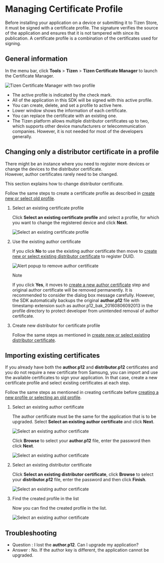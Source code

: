 # Managing Certificate Profile

Before installing your application on a device or submitting it to Tizen Store, it must be signed with a certificate profile.
The signature verifies the source of the application and ensures that it is not tampered with since its publication.
A certificate profile is a combination of the certificates used for signing.

## General information

In the menu bar, click **Tools** > **Tizen** > **Tizen Certificate Manager** to launch the Certificate Manager.

![Tizen Certificate Manager with two profile](media/certification_guide18.png)

- The active profile is indicated by the check mark.
- All of the application in this SDK will be signed with this active profile.
- You can create, delete, and set a profile to active here.
- Lower window shows the information of each certificate.
- You can replace the certificate with an existing one.
- The Tizen platform allows multiple distributor certificates up to two, which supports other device manufacturers or telecommunication companies. However, it is not needed for most of the developers generally.

## Changing only a distributor certificate in a profile

There might be an instance where you need to register more devices or change the devices to the distributor certificate.  
However, author certificates rarely need to be changed.

This section explains how to change distributor certificate.

Follow the same steps to create a certificate profile as described in [create new or select old profile](creating-certificates.md#create_new_or_select_old_profile).

1. Select an existing certificate profile

    Click **Select an existing certificate profile** and select a profile, for which you want to change the registered device and click **Next**.

    ![Select an existing certificate profile](media/certification_guide19.png)

2. Use the existing author certificate

    If you click **No** to use the existing author certificate then move to [create new or select existing distributor certificate](creating-certificates.md#create_new_or_select_existing_distributor_certificate) to register DUID.

    ![Alert popup to remove author certificate](media/certification_guide20.png)

    > [!NOTE]
    > If you click **Yes**, it moves to [create a new author certificate](creating-certificates.md#create-a-new-author-certificate) step and original author certificate will be removed permanently.
    > It is recommended to consider the dialog box message carefully.
    > However, the SDK automatically backups the original **author.p12** file with timestamp extension such as author.p12_bak_20160806092013 in the profile directory to protect developer from unintended removal of author certificate.

3. Create new distributor for certificate profile

    Follow the same steps as mentioned in [create new or select existing distributor certificate](creating-certificates.md#create_new_or_select_existing_distributor_certificate).

## Importing existing certificates

If you already have both the **author.p12** and **distributor.p12** certificates and you do not require a new certificate from Samsung, you can import and use the available certificates to sign your application.
In that case, create a new certificate profile and select existing certificates at each step.

Follow the same steps as mentioned in creating certificate before [creating a new profile or selecting an old profile](creating-certificates.md#create_new_or_select_old_profile).

1. Select an existing author certificate

    The author certificate must be the same for the application that is to be upgraded.
    Select **Select an existing author certificate** and click **Next**.

    ![Select an existing author certificate](media/certification_guide22.png)

    Click **Browse** to select your **author.p12** file, enter the password then click **Next**.

    ![Select an existing author certificate](media/certification_guide23.png)

2. Select an existing distributor certificate

    Click **Select an existing distributor certificate**, click **Browse** to select your **distributor.p12** file, enter the password and then click **Finish**.

    ![Select an existing author certificate](media/certification_guide24.png)

3. Find the created profile in the list

    Now you can find the created profile in the list.

    ![Select an existing author certificate](media/certification_guide25.png)

## Troubleshooting

- Question : I lost the **author.p12**. Can I upgrade my application?
- Answer : No. If the author key is different, the application cannot be upgraded.
